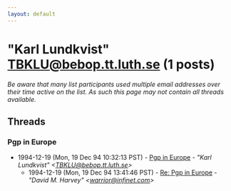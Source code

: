 ```yaml
---
layout: default
---
```


# "Karl Lundkvist" <TBKLU@bebop.tt.luth.se> (1 posts)

_Be aware that many list participants used multiple email addresses over their time active on the list. As such this page may not contain all threads available._

## Threads

### Pgp in Europe
+ 1994-12-19 (Mon, 19 Dec 94 10:32:13 PST) - [Pgp in Europe](/archive/1994/12/99de9441bfe3bdbc63560c89efb1cba21a6944b1289bac27bb6f5ff418ffe918) - _"Karl Lundkvist" \<TBKLU@bebop.tt.luth.se\>_
  + 1994-12-19 (Mon, 19 Dec 94 13:41:46 PST) - [Re: Pgp in Europe](/archive/1994/12/12fb3a4003742229925a60f940f80ab06ecdc0e31d912bbbc718496c2dda7bd3) - _"David M. Harvey" \<warrior@infinet.com\>_

